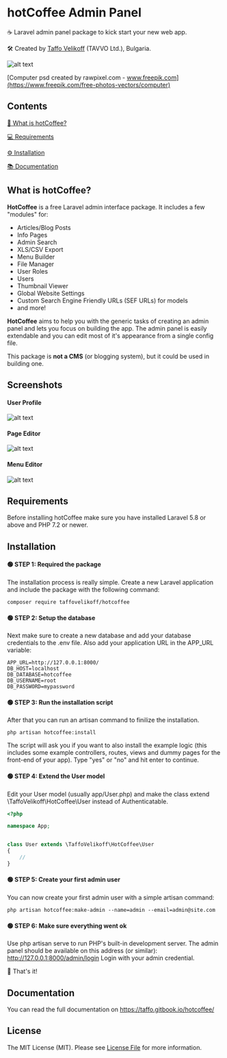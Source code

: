 # hotCoffee Admin Panel

☕ Laravel admin panel package to kick start your new web app.

🛠️ Created by [Taffo Velikoff](https://taffovelikoff.com) (TAVVO Ltd.), Bulgaria.

![alt text](http://dev.taffovelikoff.com/images/hotcoffee/hotcoffee_intro.png "hotCoffee")

[Computer psd created by rawpixel.com - www.freepik.com](https://www.freepik.com/free-photos-vectors/computer)

## Contents
[🤔  What is hotCoffee?](#what-is-hotcoffee)

[💻 Requirements](#requirements)

[⚙️ Installation](#installation)

[📚 Documentation](#documentation)

## What is hotCoffee?

**HotCoffee** is a free Laravel admin interface package. It  includes a few "modules" for:

-   Articles/Blog Posts
-   Info Pages
-   Admin Search
-   XLS/CSV Export
-   Menu Builder
-   File Manager
-   User Roles
-   Users
-   Thumbnail Viewer
-   Global Website Settings
-   Custom Search Engine Friendly URLs (SEF URLs) for models
-   and more!

**HotCoffee** aims to help you with the generic tasks of creating an admin panel and lets you focus on building the app. The admin panel is easily extendable and you can edit most of it's appearance from a single config file.

This package is **not a CMS** (or blogging system), but it could be used in building one.

## Screenshots

#### User Profile
![alt text](http://dev.taffovelikoff.com/images/hotcoffee/profile.png "hotCoffee User Profile")

#### Page Editor
![alt text](http://dev.taffovelikoff.com/images/hotcoffee/page.png "hotCoffee Page Editor")

#### Menu Editor
![alt text](http://dev.taffovelikoff.com/images/hotcoffee/menu.png "hotCoffee Menu Editor")

## Requirements

Before installing hotCoffee make sure you have installed Laravel 5.8 or above and PHP 7.2 or newer.

## Installation

#### 🟢 STEP 1: Required the package
The installation process is really simple. Create a new Laravel application and include the package with the following command:

```
composer require taffovelikoff/hotcoffee
```

#### 🟢 STEP 2: Setup the database
Next make sure to create a new database and add your database credentials to the .env file. Also add your application URL in the APP_URL variable:

```
APP_URL=http://127.0.0.1:8000/
DB_HOST=localhost
DB_DATABASE=hotcoffee
DB_USERNAME=root
DB_PASSWORD=mypassword
```

#### 🟢 STEP 3: Run the installation script
After that you can run an artisan command to finilize the installation.

```
php artisan hotcoffee:install
```

The script will ask you if you want to also install the example logic (this includes some example controllers, routes, views and dummy pages for the front-end of your app). Type "yes" or "no" and hit enter to continue.

#### 🟢 STEP 4: Extend the User model
Edit your User model (usually app/User.php) and make the class extend \TaffoVelikoff\HotCoffee\User instead of Authenticatable.

```php
<?php

namespace App;


class User extends \TaffoVelikoff\HotCoffee\User
{
	//
}

```

#### 🟢 STEP 5: Create your first admin user
You can now create your first admin user with a simple artisan command:

```
php artisan hotcoffee:make-admin --name=admin --email=admin@site.com
```

#### 🟢 STEP 6: Make sure everything went ok
Use php artisan serve to run PHP's built-in development server.
The admin panel should be available on this address (or similar): http://127.0.0.1:8000/admin/login
Login with your admin credential.

👏 That's it!

## Documentation
You can read the full documentation on https://taffo.gitbook.io/hotcoffee/

## License
The MIT License (MIT). Please see [License File](LICENSE.md) for more information.
